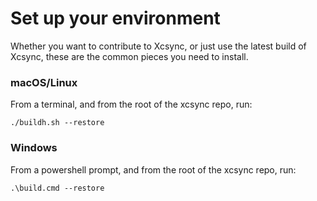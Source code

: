 # Set up your environment

Whether you want to contribute to Xcsync, or just use the latest build of Xcsync, these are the common pieces you need to install. 

### macOS/Linux

From a terminal, and from the root of the xcsync repo, run:

```shell
./buildh.sh --restore
```

### Windows

From a powershell prompt, and from the root of the xcsync repo, run:

```shell
.\build.cmd --restore
```


